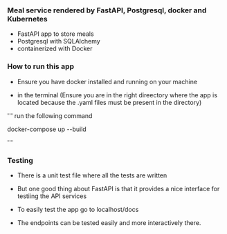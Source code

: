 
### Meal service rendered by FastAPI, Postgresql, docker and Kubernetes

* FastAPI app to store meals
* Postgresql with SQLAlchemy
* containerized with Docker



### How to run this app

* Ensure you have docker installed and running on your machine

* in the terminal (Ensure you are in the right direectory where the app is located because the .yaml files must be present in the directory)

'''
run the following command

docker-compose up --build

'''


### Testing

* There is a unit test file where all the tests are written

* But one good thing about FastAPI is that it provides a nice interface for testiing the API services

* To easily test the app go to localhost/docs

* The endpoints can be tested easily and more interactively there.